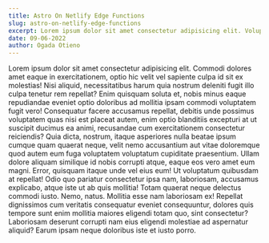 ```yaml
---
title: Astro On Netlify Edge Functions
slug: astro-on-netlify-edge-functions
excerpt: Lorem ipsum dolor sit amet consectetur adipisicing elit. Voluptates exercitationem error saepe labore unde. Molestiae suscipit neque voluptatem facere. Placeat sapiente rem iste quae. Deserunt, voluptate error. Neque, inventore beatae?
date: 09-06-2022
author: Ogada Otieno
---
```


Lorem ipsum dolor sit amet consectetur adipisicing elit. Commodi dolores amet eaque in exercitationem, optio hic velit vel sapiente culpa id sit ex molestias! Nisi aliquid, necessitatibus harum quia nostrum deleniti fugit illo culpa tenetur rem repellat? Enim quisquam soluta et, nobis minus eaque repudiandae eveniet optio doloribus ad mollitia ipsam commodi voluptatem fugit vero! Consequatur facere accusamus repellat, debitis unde possimus voluptatem quas nisi est placeat autem, enim optio blanditiis excepturi at ut suscipit ducimus ea animi, recusandae cum exercitationem consectetur reiciendis? Quia dicta, nostrum, itaque asperiores nulla beatae ipsum cumque quam quaerat neque, velit nemo accusantium aut vitae doloremque quod autem eum fuga voluptatem voluptatum cupiditate praesentium. Ullam dolore aliquam similique id nobis corrupti atque, eaque eos vero amet eum magni. Error, quisquam itaque unde vel eius eum! Ut voluptatum quibusdam at repellat! Odio quo pariatur consectetur ipsa nam, laboriosam, accusamus explicabo, atque iste ut ab quis mollitia! Totam quaerat neque delectus commodi iusto. Nemo, natus. Mollitia esse nam laboriosam ex! Repellat dignissimos cum veritatis consequatur eveniet consequuntur, dolores quis tempore sunt enim mollitia maiores eligendi totam quo, sint consectetur? Laboriosam deserunt corrupti nam eius eligendi molestiae ad aspernatur aliquid? Earum ipsam neque doloribus iste et iusto porro.

